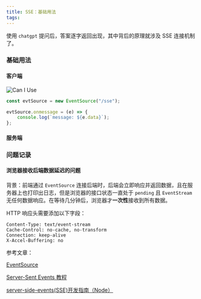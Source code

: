 ```yaml
---
title: SSE：基础用法
tags:
---
```


使用 `chatgpt` 提问后，答案逐字返回出现，其中背后的原理就涉及 SSE 连接机制了。

<!-- more -->

### 基础用法

#### 客户端

![Can I Use](/images/sse-problem/sse-caniuse.png)

```JavaScript
const evtSource = new EventSource("/sse");

evtSource.onmessage = (e) => {
    console.log(`message: ${e.data}`);
};
```

#### 服务端

### 问题记录

#### 浏览器接收后端数据延迟的问题

背景：前端通过 `EventSource` 连接后端时，后端会立即响应并返回数据，且在服务器上也打印出日志，但是浏览器的接口状态一直处于 `pending` 且 `EventStream` 无任何数据响应。在等待几分钟后，浏览器才**一次性**接收到所有数据。

HTTP 响应头需要添加以下字段：

```Shell
Content-Type: text/event-stream
Cache-Control: no-cache, no-transform
Connection: keep-alive
X-Accel-Buffering: no
```

参考文章：

[EventSource](https://developer.mozilla.org/zh-CN/docs/Web/API/EventSource)

[Server-Sent Events 教程](https://www.ruanyifeng.com/blog/2017/05/server-sent_events.html)

[server-side-events(SSE)开发指南（Node）](https://zhuanlan.zhihu.com/p/47099953)
